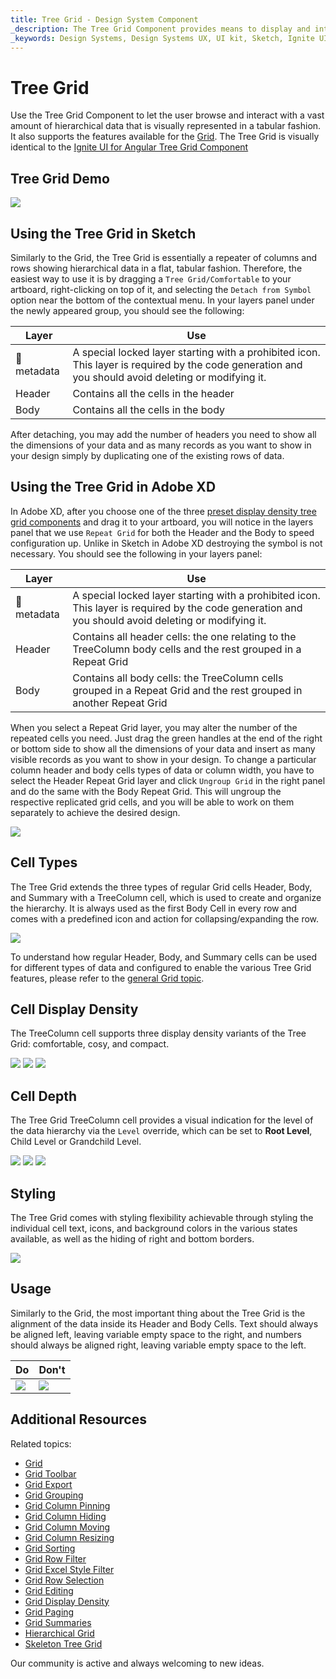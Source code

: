 ```yaml
---
title: Tree Grid - Design System Component
_description: The Tree Grid Component provides means to display and interact with hierarchical data in a tabular fashion.
_keywords: Design Systems, Design Systems UX, UI kit, Sketch, Ignite UI for Angular, Sketch to Angular, Sketch to Angular, Angular, Angular Design System, Export code from Sketch, Design Kits for Angular, Sketch HTML, Sketch to HTML, Sketch UI kits
---
```


# Tree Grid

Use the Tree Grid Component to let the user browse and interact with a vast amount of hierarchical data that is visually represented in a tabular fashion. It also supports the features available for the [Grid](grid.md). The Tree Grid is visually identical to the [Ignite UI for Angular Tree Grid Component](https://www.infragistics.com/products/ignite-ui-angular/angular/components/treegrid/tree_grid.html)

## Tree Grid Demo

<img class="responsive-img" src="../images/tree_grid_demo.png" srcset="../images/tree_grid_demo@2x.png 2x" />

## Using the Tree Grid in Sketch

Similarly to the Grid, the Tree Grid is essentially a repeater of columns and rows showing hierarchical data in a flat, tabular fashion. Therefore, the easiest way to use it is by dragging a `Tree Grid/Comfortable` to your artboard, right-clicking on top of it, and selecting the `Detach from Symbol` option near the bottom of the contextual menu. In your layers panel under the newly appeared group, you should see the following:

| Layer                        | Use                                                                                                                                                  |
| ---------------------------- | ---------------------------------------------------------------------------------------------------------------------------------------------------- |
| 🚫 metadata | A special locked layer starting with a prohibited icon. This layer is required by the code generation and you should avoid deleting or modifying it. |
| Header                       | Contains all the cells in the header                                                                                                                 |
| Body                         | Contains all the cells in the body                                                                                                                   |

After detaching, you may add the number of headers you need to show all the dimensions of your data and as many records as you want to show in your design simply by duplicating one of the existing rows of data.

## Using the Tree Grid in Adobe XD

In Adobe XD, after you choose one of the three [preset display density tree grid components](grid-display-density.md) and drag it to your artboard, you will notice in the layers panel that we use `Repeat Grid` for both the Header and the Body to speed configuration up. Unlike in Sketch in Adobe XD destroying the symbol is not necessary. You should see the following in your layers panel:

| Layer                        | Use                                                                                                                                                  |
| ---------------------------- | ---------------------------------------------------------------------------------------------------------------------------------------------------- |
| 🚫 metadata | A special locked layer starting with a prohibited icon. This layer is required by the code generation and you should avoid deleting or modifying it. |
| Header                       | Contains all header cells: the one relating to the TreeColumn body cells and the rest grouped in a Repeat Grid                                                                                                                 |
| Body                         | Contains all body cells: the TreeColumn cells grouped in a Repeat Grid and the rest grouped in another Repeat Grid                                                                                                                  |

When you select a Repeat Grid layer, you may alter the number of the repeated cells you need. Just drag the green handles at the end of the right or bottom side to show all the dimensions of your data and insert as many visible records as you want to show in your design. To change a particular column header and body cells types of data or column width, you have to select the Header Repeat Grid layer and click `Ungroup Grid` in the right panel and do the same with the Body Repeat Grid. This will ungroup the respective replicated grid cells, and you will be able to work on them separately to achieve the desired design.

<img class="responsive-img" src="../images/tgrid_layers_panel_adobe_xd.png" srcset="../images/tgrid_layers_panel_adobe_xd@2x.png 2x" />

## Cell Types

The Tree Grid extends the three types of regular Grid cells Header, Body, and Summary with a TreeColumn cell, which is used to create and organize the hierarchy. It is always used as the first Body Cell in every row and comes with a predefined icon and action for collapsing/expanding the row.

<img class="responsive-img" src="../images/tree_grid_column_cell.png" srcset="../images/tree_grid_column_cell@2x.png 2x" />

To understand how regular Header, Body, and Summary cells can be used for different types of data and configured to enable the various Tree Grid features, please refer to the [general Grid topic](grid.md).

## Cell Display Density

The TreeColumn cell supports three display density variants of the Tree Grid: comfortable, cosy, and compact.

<img class="responsive-img" src="../images/tree_grid_column_cell_comfortable.png" srcset="../images/tree_grid_column_cell_comfortable@2x.png 2x" />
<img class="responsive-img" src="../images/tree_grid_column_cell_cosy.png" srcset="../images/tree_grid_column_cell_cosy@2x.png 2x" />
<img class="responsive-img" src="../images/tree_grid_column_cell_compact.png" srcset="../images/tree_grid_column_cell_compact@2x.png 2x" />

## Cell Depth

The Tree Grid TreeColumn cell provides a visual indication for the level of the data hierarchy via the `Level` override, which can be set to **Root Level**, Child Level or Grandchild Level.

<img class="responsive-img" src="../images/tree_grid_cell_body_root_level.png" srcset="../images/tree_grid_cell_body_root_level@2x.png 2x" />
<img class="responsive-img" src="../images/tree_grid_cell_body_child_level.png" srcset="../images/tree_grid_cell_body_child_level@2x.png 2x" />
<img class="responsive-img" src="../images/tree_grid_cell_body_grandchild_level.png" srcset="../images/tree_grid_cell_body_grandchild_level@2x.png 2x" />

## Styling

The Tree Grid comes with styling flexibility achievable through styling the individual cell text, icons, and background colors in the various states available, as well as the hiding of right and bottom borders.

<img class="responsive-img" src="../images/tree_grid_styling.png" srcset="../images/tree_grid_styling@2x.png 2x" />

## Usage

Similarly to the Grid, the most important thing about the Tree Grid is the alignment of the data inside its Header and Body Cells. Text should always be aligned left, leaving variable empty space to the right, and numbers should always be aligned right, leaving variable empty space to the left.

| Do                                                                                                | Don't                                                                                                 |
| ------------------------------------------------------------------------------------------------- | ----------------------------------------------------------------------------------------------------- |
| <img class="responsive-img" src="../images/tree_grid_do1.png" srcset="../images/tree_grid_do1@2x.png 2x" /> | <img class="responsive-img" src="../images/tree_grid_dont1.png" srcset="../images/tree_grid_dont1@2x.png 2x" /> |

## Additional Resources

Related topics:

- [Grid](grid.md)
- [Grid Toolbar](grid-toolbar.md)
- [Grid Export](grid-export.md)
- [Grid Grouping](grid-grouping.md)
- [Grid Column Pinning](grid-column-pinning.md)
- [Grid Column Hiding](grid-column-hiding.md)
- [Grid Column Moving](grid-column-moving.md)
- [Grid Column Resizing](grid-column-resizing.md)
- [Grid Sorting](grid-sorting.md)
- [Grid Row Filter](grid-row-filter.md)
- [Grid Excel Style Filter](grid-excel-style-filter.md)
- [Grid Row Selection](grid-row-selection.md)
- [Grid Editing](grid-editing.md)
- [Grid Display Density](grid-display-density.md)
- [Grid Paging](grid-paging.md)
- [Grid Summaries](grid-summaries.md)
- [Hierarchical Grid](hierarchical-grid.md)
- [Skeleton Tree Grid](tree-grid-skeleton.md)
  <div class="divider--half"></div>

Our community is active and always welcoming to new ideas.
